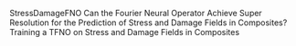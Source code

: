 StressDamageFNO
Can the Fourier Neural Operator Achieve Super Resolution for the Prediction of  Stress and Damage Fields in Composites? 
Training a TFNO on Stress and Damage Fields in Composites
